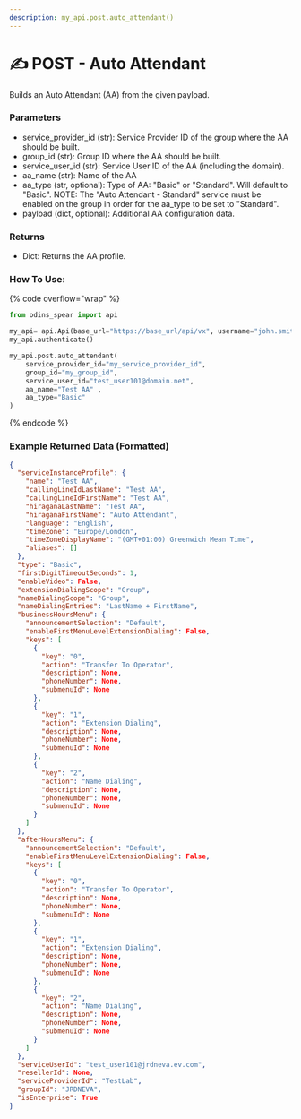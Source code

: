 ```yaml
---
description: my_api.post.auto_attendant()
---
```


#  ✍️ POST - Auto Attendant

Builds an Auto Attendant (AA) from the given payload.

### Parameters&#x20;

* service_provider_id (str): Service Provider ID of the group where the AA should be built.
* group_id (str): Group ID where the AA should be built.
* service_user_id (str): Service User ID of the AA (including the domain). 
* aa_name (str): Name of the AA
* aa_type (str, optional): Type of AA: "Basic" or "Standard". Will default to "Basic". NOTE: The "Auto Attendant - Standard" service must be enabled on the group in order for the aa_type to be set to "Standard".
* payload (dict, optional): Additional AA configuration data.

### Returns

* Dict: Returns the AA profile.

### How To Use:

{% code overflow="wrap" %}
```python
from odins_spear import api

my_api= api.Api(base_url="https://base_url/api/vx", username="john.smith", password="ODIN_INSTANCE_1")
my_api.authenticate()

my_api.post.auto_attendant(
    service_provider_id="my_service_provider_id",
    group_id="my_group_id", 
    service_user_id="test_user101@domain.net", 
    aa_name="Test AA" ,
    aa_type="Basic"
)
```
{% endcode %}

### Example Returned Data (Formatted)
```json
{
  "serviceInstanceProfile": {
    "name": "Test AA",
    "callingLineIdLastName": "Test AA",
    "callingLineIdFirstName": "Test AA",
    "hiraganaLastName": "Test AA",
    "hiraganaFirstName": "Auto Attendant",
    "language": "English",
    "timeZone": "Europe/London",
    "timeZoneDisplayName": "(GMT+01:00) Greenwich Mean Time",
    "aliases": []
  },
  "type": "Basic",
  "firstDigitTimeoutSeconds": 1,
  "enableVideo": False,
  "extensionDialingScope": "Group",
  "nameDialingScope": "Group",
  "nameDialingEntries": "LastName + FirstName",
  "businessHoursMenu": {
    "announcementSelection": "Default",
    "enableFirstMenuLevelExtensionDialing": False,
    "keys": [
      {
        "key": "0",
        "action": "Transfer To Operator",
        "description": None,
        "phoneNumber": None,
        "submenuId": None
      },
      {
        "key": "1",
        "action": "Extension Dialing",
        "description": None,
        "phoneNumber": None,
        "submenuId": None
      },
      {
        "key": "2",
        "action": "Name Dialing",
        "description": None,
        "phoneNumber": None,
        "submenuId": None
      }
    ]
  },
  "afterHoursMenu": {
    "announcementSelection": "Default",
    "enableFirstMenuLevelExtensionDialing": False,
    "keys": [
      {
        "key": "0",
        "action": "Transfer To Operator",
        "description": None,
        "phoneNumber": None,
        "submenuId": None
      },
      {
        "key": "1",
        "action": "Extension Dialing",
        "description": None,
        "phoneNumber": None,
        "submenuId": None
      },
      {
        "key": "2",
        "action": "Name Dialing",
        "description": None,
        "phoneNumber": None,
        "submenuId": None
      }
    ]
  },
  "serviceUserId": "test_user101@jrdneva.ev.com",
  "resellerId": None,
  "serviceProviderId": "TestLab",
  "groupId": "JRDNEVA",
  "isEnterprise": True
}


```
